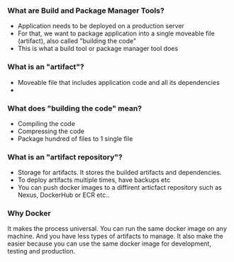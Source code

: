 ### What are Build and Package Manager Tools? 
* Application needs to be deployed on a production server
* For that, we want to package application into a single moveable file (artifact), also called "building the code"
* This is what a build tool or package manager tool does

### What is an "artifact"?
* Moveable file that includes application code and all its dependencies
* 
### What does "building the code" mean?
* Compiling the code
* Compressing the code
* Package hundred of files to 1 single file

### What is an "artifact repository"?
* Storage for artifacts. It stores the builded artifacts and dependencies.
* To deploy artifacts multiple times, have backups etc
* You can push docker images to a diffirent articfact repository such as Nexus, DockerHub or ECR etc..

### Why Docker
It makes the process universal. You can run the same docker image on any machine. And you have less types of artifacts to manage. It also make the easier because you can use the same docker image for development, testing and production.